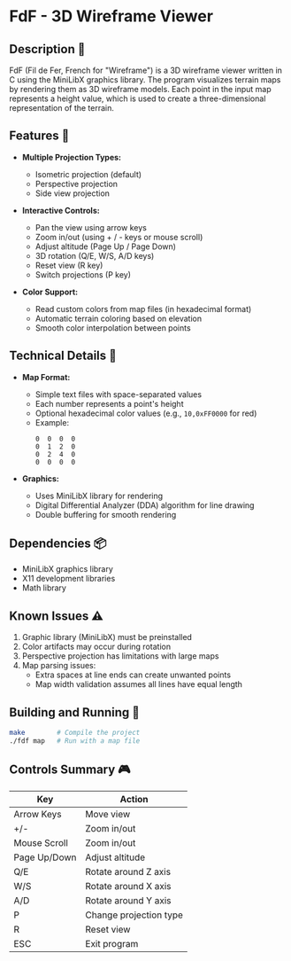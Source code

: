 # FdF - 3D Wireframe Viewer

## Description 📖

FdF (Fil de Fer, French for "Wireframe") is a 3D wireframe viewer written in C using the MiniLibX graphics library. The program visualizes terrain maps by rendering them as 3D wireframe models. Each point in the input map represents a height value, which is used to create a three-dimensional representation of the terrain.

## Features 🌟

- **Multiple Projection Types:**
  - Isometric projection (default)
  - Perspective projection
  - Side view projection

- **Interactive Controls:**
  - Pan the view using arrow keys
  - Zoom in/out (using + / - keys or mouse scroll)
  - Adjust altitude (Page Up / Page Down)
  - 3D rotation (Q/E, W/S, A/D keys)
  - Reset view (R key)
  - Switch projections (P key)

- **Color Support:**
  - Read custom colors from map files (in hexadecimal format)
  - Automatic terrain coloring based on elevation
  - Smooth color interpolation between points

## Technical Details 🔧

- **Map Format:**
  - Simple text files with space-separated values
  - Each number represents a point's height
  - Optional hexadecimal color values (e.g., `10,0xFF0000` for red)
  - Example:
    ```
    0  0  0  0
    0  1  2  0
    0  2  4  0
    0  0  0  0
    ```

- **Graphics:**
  - Uses MiniLibX library for rendering
  - Digital Differential Analyzer (DDA) algorithm for line drawing
  - Double buffering for smooth rendering

## Dependencies 📦

- MiniLibX graphics library
- X11 development libraries
- Math library

## Known Issues ⚠️

1. Graphic library (MiniLibX) must be preinstalled
2. Color artifacts may occur during rotation
3. Perspective projection has limitations with large maps
4. Map parsing issues:
   - Extra spaces at line ends can create unwanted points
   - Map width validation assumes all lines have equal length

## Building and Running 🔨

```bash
make        # Compile the project
./fdf map   # Run with a map file
```

## Controls Summary 🎮

| Key           | Action                    |
|---------------|---------------------------|
| Arrow Keys    | Move view                |
| +/-           | Zoom in/out              |
| Mouse Scroll  | Zoom in/out              |
| Page Up/Down  | Adjust altitude          |
| Q/E           | Rotate around Z axis     |
| W/S           | Rotate around X axis     |
| A/D           | Rotate around Y axis     |
| P             | Change projection type    |
| R             | Reset view               |
| ESC           | Exit program             |
